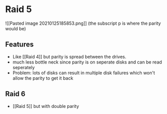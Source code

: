 # Raid 5
![[Pasted image 20210125185853.png]]
(the subscript p is where the parity would be)
## Features
- Like [[Raid 4]] but parity is spread between the drives.
- much less bottle neck since parity is on seperate disks and can be read seperately
- Problem: lots of disks can result in multiple disk failures which won't allow the parity to get it back

## Raid 6
- [[Raid 5]] but with double parity